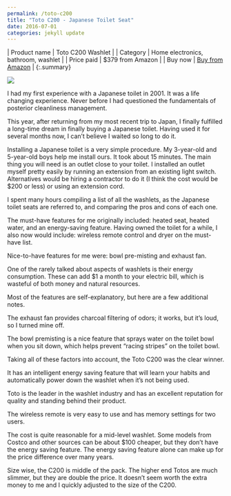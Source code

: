 ```yaml
---
permalink: /toto-c200
title: "Toto C200 - Japanese Toilet Seat"
date: 2016-07-01
categories: jekyll update
---
```


| Product name | Toto C200 Washlet                         |
| Category     | Home electronics, bathroom, washlet       |
| Price paid   | $379 from Amazon                          |
| Buy now      | [Buy from Amazon](http://amzn.to/2b7pdF5) |
{:.summary}

<a href="https://www.amazon.com/SW2044-01-Elongated-Washlet-Cotton/dp/B00UCIOX2Q/ref=as_li_ss_il?ie=UTF8&linkCode=li2&tag=prestoschoice-20&linkId=7741a035a1b14aa1eabfd52c867e3e57" target="_blank"><img border="0" src="//ws-na.amazon-adsystem.com/widgets/q?_encoding=UTF8&ASIN=B00UCIOX2Q&Format=_SL160_&ID=AsinImage&MarketPlace=US&ServiceVersion=20070822&WS=1&tag=prestoschoice-20" ></a><img src="https://ir-na.amazon-adsystem.com/e/ir?t=prestoschoice-20&l=li2&o=1&a=B00UCIOX2Q" width="1" height="1" border="0" alt="" style="border:none !important; margin:0px !important;" />

I had my first experience with a Japanese toilet in 2001. It was a life
changing experience. Never before I had questioned the fundamentals of
posterior cleanliness management.

This year, after returning from my most recent trip to Japan, I finally
fulfilled a long-time dream in finally buying a Japanese toilet. Having used it
for several months now, I can’t believe I waited so long to do it.

Installing a Japanese toilet is a very simple procedure. My 3-year-old and
5-year-old boys help me install ours. It took about 15 minutes. The main thing
you will need is an outlet close to your toilet. I installed an outlet myself
pretty easily by running an extension from an existing light switch.
Alternatives would be hiring a contractor to do it (I think the cost would be
$200 or less) or using an extension cord.

I spent many hours compiling a list of all the washlets, as the Japanese toilet
seats are referred to, and comparing the pros and cons of each one.

The must-have features for me originally included: heated seat, heated water,
and an energy-saving feature. Having owned the toilet for a while, I also now
would include: wireless remote control and dryer on the must-have list.

Nice-to-have features for me were: bowl pre-misting and exhaust fan.

One of the rarely talked about aspects of washlets is their energy consumption.
These can add $1 a month to your electric bill, which is wasteful of both money
and natural resources.

Most of the features are self-explanatory, but here are a few additional notes.

The exhaust fan provides charcoal filtering of odors; it works, but it’s loud,
so I turned mine off.

The bowl premisting is a nice feature that sprays water on the toilet bowl when
you sit down, which helps prevent “racing stripes” on the toilet bowl.

Taking all of these factors into account, the Toto C200 was the clear winner.

It has an intelligent energy saving feature that will learn your habits and
automatically power down the washlet when it’s not being used.

Toto is the leader in the washlet industry and has an excellent reputation for
quality and standing behind their product.

The wireless remote is very easy to use and has memory settings for two users.

The cost is quite reasonable for a mid-level washlet. Some models from Costco
and other sources can be about $100 cheaper, but they don’t have the energy
saving feature. The energy saving feature alone can make up for the price
difference over many years.

Size wise, the C200 is middle of the pack. The higher end Totos are much
slimmer, but they are double the price. It doesn’t seem worth the extra money
to me and I quickly adjusted to the size of the C200.
